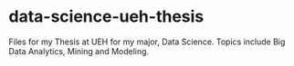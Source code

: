 # data-science-ueh-thesis
Files for my Thesis at UEH for my major, Data Science. Topics include Big Data Analytics, Mining and Modeling.
